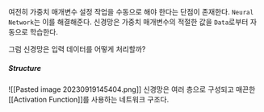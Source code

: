 여전히 가중치 매개변수 설정 작업을 수동으로 해야 한다는 단점이 존재한다.
`Neural Network`는 이를 해결해준다. 신경망은 가중치 매개변수의 적절한 값을 `Data`로부터 자동으로 학습한다.

그럼 신경망은 입력 데이터를 어떻게 처리할까?

<h5>Structure</h5>
![[Pasted image 20230919145404.png]]
신경망은 여러 층으로 구성되고 매끈한 [[Activation Function]]를 사용하는 네트워크 구조다.